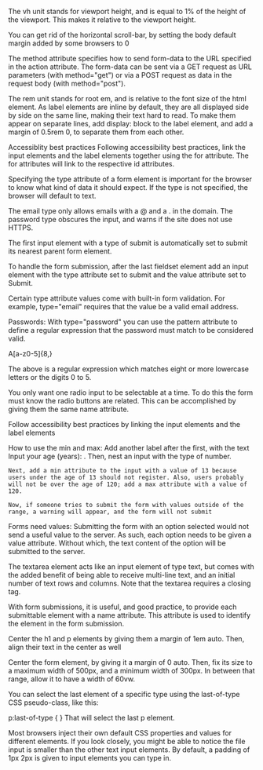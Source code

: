 The vh unit stands for viewport height, and is equal to 1% of the height of the viewport. This makes it relative to the viewport height.

You can get rid of the horizontal scroll-bar, by setting the body default margin added by some browsers to 0

The method attribute specifies how to send form-data to the URL specified in the action attribute. The form-data can be sent via a GET request as URL parameters (with method="get") or via a POST request as data in the request body (with method="post").

The rem unit stands for root em, and is relative to the font size of the html element.
As label elements are inline by default, they are all displayed side by side on the same line, making their text hard to read. To make them appear on separate lines, add display: block to the label element, and add a margin of 0.5rem 0, to separate them from each other.

Accessiblity best practices
Following accessibility best practices, link the input elements and the label elements together using the for attribute. The for attributes will link to the respective id attributes.

Specifying the type attribute of a form element is important for the browser to know what kind of data it should expect. If the type is not specified, the browser will default to text.

The email type only allows emails with a @ and a . in the domain. The password type obscures the input, and warns if the site does not use HTTPS.

The first input element with a type of submit is automatically set to submit its nearest parent form element.

To handle the form submission, after the last fieldset element add an input element with the type attribute set to submit and the value attribute set to Submit.

Certain type attribute values come with built-in form validation. For example, type="email" requires that the value be a valid email address.


Passwords: 
With type="password" you can use the pattern attribute to define a regular expression that the password must match to be considered valid.

A[a-z0-5]{8,}

The above is a regular expression which matches eight or more lowercase letters or the digits 0 to 5.

You only want one radio input to be selectable at a time. To do this the form must know the radio buttons are related. This can be accomplished by giving them the same name attribute. 

Follow accessibility best practices by linking the input elements and the label elements

How to use the min and max:
    Add another label after the first, with the text Input your age (years): . Then, nest an input with the type of number.

    Next, add a min attribute to the input with a value of 13 because users under the age of 13 should not register. Also, users probably will not be over the age of 120; add a max attribute with a value of 120.

    Now, if someone tries to submit the form with values outside of the range, a warning will appear, and the form will not submit

Forms need values: 
Submitting the form with an option selected would not send a useful value to the server. As such, each option needs to be given a value attribute. Without which, the text content of the option will be submitted to the server.

The textarea element acts like an input element of type text, but comes with the added benefit of being able to receive multi-line text, and an initial number of text rows and columns. Note that the textarea requires a closing tag.

With form submissions, it is useful, and good practice, to provide each submittable element with a name attribute. This attribute is used to identify the element in the form submission.

Center the h1 and p elements by giving them a margin of 1em auto. Then, align their text in the center as well

Center the form element, by giving it a margin of 0 auto. Then, fix its size to a maximum width of 500px, and a minimum width of 300px. In between that range, allow it to have a width of 60vw.

You can select the last element of a specific type using the last-of-type CSS pseudo-class, like this:

p:last-of-type { }
That will select the last p element.

Most browsers inject their own default CSS properties and values for different elements. If you look closely, you might be able to notice the file input is smaller than the other text input elements. By default, a padding of 1px 2px is given to input elements you can type in.